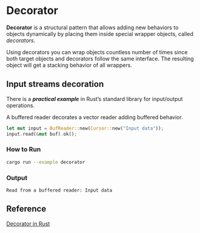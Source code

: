 # Decorator

**Decorator** is a structural pattern that allows adding new behaviors to objects dynamically by placing them inside 
special wrapper objects, called *decorators*.

Using decorators you can wrap objects countless number of times since both target objects and decorators follow the 
same interface. The resulting object will get a stacking behavior of all wrappers.



## Input streams decoration
There is a ***practical example*** in Rust’s standard library for input/output operations.

A buffered reader decorates a vector reader adding buffered behavior.

```rust
let mut input = BufReader::new(Cursor::new("Input data"));
input.read(&mut buf).ok();
```

### How to Run

```bash
cargo run --example decorator
```

### Output

```
Read from a buffered reader: Input data
```


## Reference

[Decorator in Rust](https://refactoring.guru/design-patterns/decorator/rust/example)